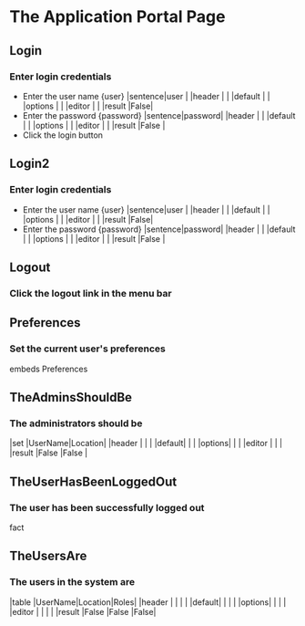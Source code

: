 # The Application Portal Page


## Login
### Enter login credentials
* Enter the user name {user}
|sentence|user |
|header  |     |
|default |     |
|options |     |
|editor  |     |
|result  |False|
* Enter the password {password}
|sentence|password|
|header  |        |
|default |        |
|options |        |
|editor  |        |
|result  |False   |
* Click the login button




## Login2
### Enter login credentials
* Enter the user name {user}
|sentence|user |
|header  |     |
|default |     |
|options |     |
|editor  |     |
|result  |False|
* Enter the password {password}
|sentence|password|
|header  |        |
|default |        |
|options |        |
|editor  |        |
|result  |False   |




## Logout
### Click the logout link in the menu bar


## Preferences
### Set the current user's preferences
embeds Preferences


## TheAdminsShouldBe
### The administrators should be
|set    |UserName|Location|
|header |        |        |
|default|        |        |
|options|        |        |
|editor |        |        |
|result |False   |False   |


## TheUserHasBeenLoggedOut
### The user has been successfully logged out
fact


## TheUsersAre
### The users in the system are
|table  |UserName|Location|Roles|
|header |        |        |     |
|default|        |        |     |
|options|        |        |     |
|editor |        |        |     |
|result |False   |False   |False|


